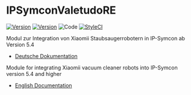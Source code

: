 IPSymconValetudoRE
===
[![Version](https://img.shields.io/badge/Symcon-PHPModule-red.svg)](https://www.symcon.de/service/dokumentation/entwicklerbereich/sdk-tools/sdk-php/)
[![Version](https://img.shields.io/badge/Symcon%20Version-%3E%205.4-green.svg)](https://www.symcon.de/service/dokumentation/installation/migrationen/)
![Code](https://img.shields.io/badge/Code-PHP-blue.svg)
[![StyleCI](https://github.styleci.io/repos/57190839/shield?branch=master)](https://github.styleci.io/repos/57190839)

Modul zur Integration von Xiaomii Staubsaugerrobotern in IP-Symcon ab Version 5.4

 - [Deutsche Dokumentation](docs/de/README.md "Deutsche Dokumentation")
 
Module for integrating Xiaomii vacuum cleaner robots into IP-Symcon version 5.4 and higher

 - [English Documentation](docs/en/README.md "English documentation")